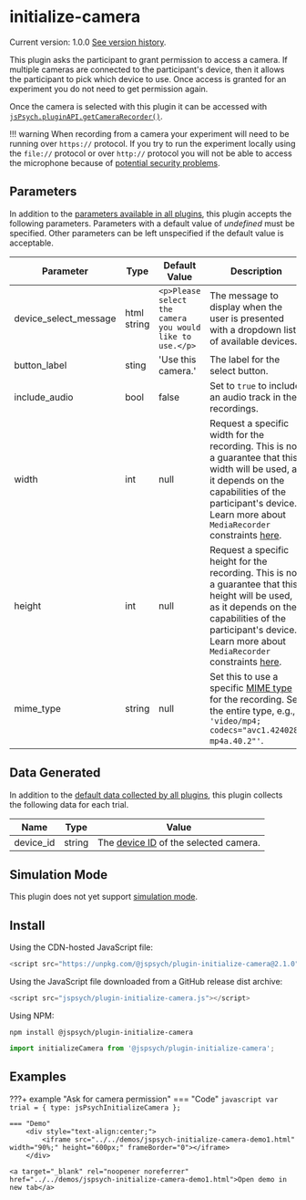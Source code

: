 # initialize-camera

Current version: 1.0.0 [See version history](https://github.com/jspsych/jsPsych/blob/main/packages/plugin-initialize-camera/CHANGELOG.md).

This plugin asks the participant to grant permission to access a camera.
If multiple cameras are connected to the participant's device, then it allows the participant to pick which device to use. 
Once access is granted for an experiment you do not need to get permission again.

Once the camera is selected with this plugin it can be accessed with [`jsPsych.pluginAPI.getCameraRecorder()`](../reference/jspsych-pluginAPI.md#getcamerarecorder).

!!! warning
    When recording from a camera your experiment will need to be running over `https://` protocol. If you try to run the experiment locally using the `file://` protocol or over `http://` protocol you will not be able to access the microphone because of [potential security problems](https://blog.mozilla.org/webrtc/camera-microphone-require-https-in-firefox-68/).

## Parameters

In addition to the [parameters available in all plugins](../overview/plugins.md#parameters-available-in-all-plugins), this plugin accepts the following parameters. Parameters with a default value of *undefined* must be specified. Other parameters can be left unspecified if the default value is acceptable.

Parameter | Type | Default Value | Description
----------|------|---------------|------------
device_select_message | html string | `<p>Please select the camera you would like to use.</p>` | The message to display when the user is presented with a dropdown list of available devices.
button_label | sting | 'Use this camera.' | The label for the select button.
include_audio | bool | false | Set to `true` to include an audio track in the recordings.
width | int | null | Request a specific width for the recording. This is not a guarantee that this width will be used, as it depends on the capabilities of the participant's device. Learn more about `MediaRecorder` constraints [here](https://developer.mozilla.org/en-US/docs/Web/API/Media_Streams_API/Constraints#requesting_a_specific_value_for_a_setting).
height | int | null | Request a specific height for the recording. This is not a guarantee that this height will be used, as it depends on the capabilities of the participant's device. Learn more about `MediaRecorder` constraints [here](https://developer.mozilla.org/en-US/docs/Web/API/Media_Streams_API/Constraints#requesting_a_specific_value_for_a_setting).
mime_type | string | null | Set this to use a specific [MIME type](https://developer.mozilla.org/en-US/docs/Web/API/MediaRecorder/mimeType) for the recording. Set the entire type, e.g., `'video/mp4; codecs="avc1.424028, mp4a.40.2"'`.


## Data Generated

In addition to the [default data collected by all plugins](../overview/plugins.md#data-collected-by-all-plugins), this plugin collects the following data for each trial.

Name | Type | Value
-----|------|------
device_id | string | The [device ID](https://developer.mozilla.org/en-US/docs/Web/API/MediaDeviceInfo/deviceId) of the selected camera.

## Simulation Mode

This plugin does not yet support [simulation mode](../overview/simulation.md).

## Install

Using the CDN-hosted JavaScript file:

```js
<script src="https://unpkg.com/@jspsych/plugin-initialize-camera@2.1.0"></script>
```

Using the JavaScript file downloaded from a GitHub release dist archive:

```js
<script src="jspsych/plugin-initialize-camera.js"></script>
```

Using NPM:

```
npm install @jspsych/plugin-initialize-camera
```
```js
import initializeCamera from '@jspsych/plugin-initialize-camera';
```

## Examples

???+ example "Ask for camera permission"
    === "Code"
        ```javascript
        var trial = {
            type: jsPsychInitializeCamera
        };
        ```

    === "Demo"
        <div style="text-align:center;">
            <iframe src="../../demos/jspsych-initialize-camera-demo1.html" width="90%;" height="600px;" frameBorder="0"></iframe>
        </div>

    <a target="_blank" rel="noopener noreferrer" href="../../demos/jspsych-initialize-camera-demo1.html">Open demo in new tab</a>